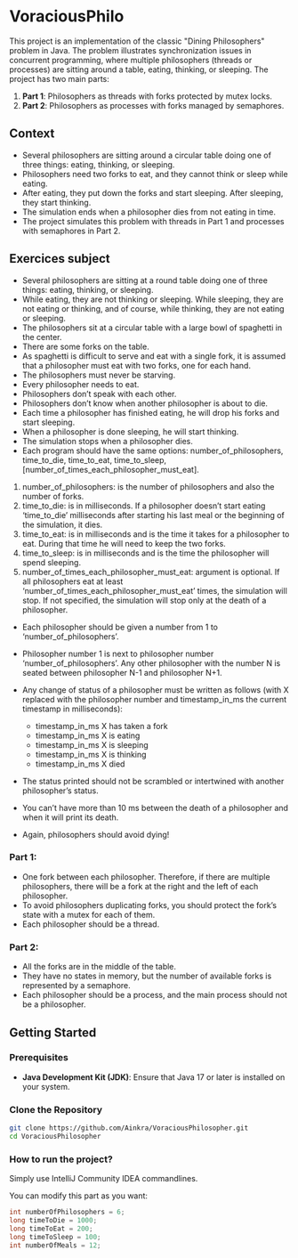 # VoraciousPhilo

This project is an implementation of the classic "Dining Philosophers" problem in Java. The problem illustrates synchronization issues in concurrent programming, where multiple philosophers (threads or processes) are sitting around a table, eating, thinking, or sleeping. The project has two main parts:

1. **Part 1**: Philosophers as threads with forks protected by mutex locks.
2. **Part 2**: Philosophers as processes with forks managed by semaphores.

## Context
- Several philosophers are sitting around a circular table doing one of three things: eating, thinking, or sleeping.
- Philosophers need two forks to eat, and they cannot think or sleep while eating.
- After eating, they put down the forks and start sleeping. After sleeping, they start thinking.
- The simulation ends when a philosopher dies from not eating in time.
- The project simulates this problem with threads in Part 1 and processes with semaphores in Part 2.

## Exercices subject
- Several philosophers are sitting at a round table doing one of three things: eating, thinking, or sleeping.
- While eating, they are not thinking or sleeping. While sleeping, they are not eating or thinking, and of course, while thinking, they are not eating or sleeping.
- The philosophers sit at a circular table with a large bowl of spaghetti in the center.
- There are some forks on the table.
- As spaghetti is difficult to serve and eat with a single fork, it is assumed that a philosopher must eat with two forks, one for each hand.
- The philosophers must never be starving.
- Every philosopher needs to eat.
- Philosophers don’t speak with each other.
- Philosophers don’t know when another philosopher is about to die.
- Each time a philosopher has finished eating, he will drop his forks and start sleeping.
- When a philosopher is done sleeping, he will start thinking.
- The simulation stops when a philosopher dies.
- Each program should have the same options: number_of_philosophers, time_to_die, time_to_eat, time_to_sleep, [number_of_times_each_philosopher_must_eat].

1. number_of_philosophers: is the number of philosophers and also the number of forks.
2. time_to_die: is in milliseconds. If a philosopher doesn’t start eating ‘time_to_die’ milliseconds after starting his last meal or the beginning of the simulation, it dies.
3. time_to_eat: is in milliseconds and is the time it takes for a philosopher to eat. During that time he will need to keep the two forks.
4. time_to_sleep: is in milliseconds and is the time the philosopher will spend sleeping.
5. number_of_times_each_philosopher_must_eat: argument is optional. If all philosophers eat at least ‘number_of_times_each_philosopher_must_eat’ times, the simulation will stop. If not specified, the simulation will stop only at the death of a philosopher.

- Each philosopher should be given a number from 1 to ‘number_of_philosophers’.
- Philosopher number 1 is next to philosopher number ‘number_of_philosophers’. Any other philosopher with the number N is seated between philosopher N-1 and philosopher N+1.
- Any change of status of a philosopher must be written as follows (with X replaced with the philosopher number and timestamp_in_ms the current timestamp in milliseconds):
    - timestamp_in_ms X has taken a fork
    - timestamp_in_ms X is eating
    - timestamp_in_ms X is sleeping
    - timestamp_in_ms X is thinking
    - timestamp_in_ms X died

- The status printed should not be scrambled or intertwined with another philosopher’s status.
- You can’t have more than 10 ms between the death of a philosopher and when it will print its death.
- Again, philosophers should avoid dying!

### Part 1:
- One fork between each philosopher. Therefore, if there are multiple philosophers, there will be a fork at the right and the left of each philosopher.
- To avoid philosophers duplicating forks, you should protect the fork’s state with a mutex for each of them.
- Each philosopher should be a thread.

### Part 2:
- All the forks are in the middle of the table.
- They have no states in memory, but the number of available forks is represented by a semaphore.
- Each philosopher should be a process, and the main process should not be a philosopher.

## Getting Started

### Prerequisites

- **Java Development Kit (JDK)**: Ensure that Java 17 or later is installed on your system.

### Clone the Repository

```bash
git clone https://github.com/Ainkra/VoraciousPhilosopher.git
cd VoraciousPhilosopher
```
### How to run the project?
Simply use IntelliJ Community IDEA commandlines.

You can modify this part as you want:
```java
int numberOfPhilosophers = 6;
long timeToDie = 1000;
long timeToEat = 200;
long timeToSleep = 100;
int numberOfMeals = 12;
```
